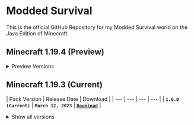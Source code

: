 # Modded Survival
This is the official GitHub Repository for my Modded Survival world on the Java Edition of Minecraft.

## Minecraft 1.19.4 (Preview)

<details><summary>Preview Versions</summary>
#### No preview versions are available at this time.
</details>

## Minecraft 1.19.3 (Current)

| Pack Version | Release Date | Download |
| --- | --- | --- | --- |
| **`1.0.0 (Current)`** | **`March 12, 2023`** | [**`Download`**]() |

<details><summary>Show all versions</summary>
#### No older versions are available at this time.
</details>
